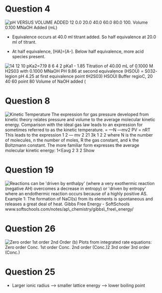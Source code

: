 # Question 4

 ![pH VERSUS VOLUME ADDED 12 0.0 20.0 40.0 60.0 80.0 100. Volume 0.100
 MNaOH Added (mL) ](./media/image1.png)

  -  Equivalence occurs at 40.0 ml titrant added. So half equivalence
     at 20.0 ml of titrant.

  -  At half equivalence, \[HA\]=\[A-\]. Below half equivalence, more
     acid species present.

 ![14 12 10 pKa2=7.19 8 6 4 2 pKa1 - 1.85 Titration of 40.00 mL of
 0.1000 M H2S03 with 0.1000 MNaOH PH 9.86 at second equivalence (HSOÜ)
 = S032- legion pH 4.25 at first equivalence point tH2S03) HSOÜI
 Buffer regioC, 20 40 60 point 80 Volume of NaOH added (
 ](./media/image2.png)

# Question 8

 ![Kinetic Temperature The expression for gas pressure developed from
 kinetic theory relates pressure and volume to the average molecular
 kinetic energy. Comparison with the ideal gas law leads to an
 expression for sometimes referred to as the kinetic temperature. = —N
 —mv2 PV = nRT This leads to the expression 1 2 — mv 2 21 3k 1 2 2
 where N is the number of molecules, n the number of moles, R the gas
 constant, and k the Boltzmann constant. The more familiar form
 expresses the average molecular kinetic energy: 1<Eavg 2 3 2 Show
 ](./media/image3.png)

# Question 19

 ![Reactions can be 'driven by enthalpy' (where a very exothermic
 reaction (negative AH) overcomes a decrease in entropy) or 'driven by
 entropy' where an endothermic reaction occurs because of a highly
 positive AS. Example 1: The formation of NaCl(s) from its elements is
 spontaneous and releases a great deal of heat. Gibbs Free Energy -
 SoftSchools
 www.softschools.com/notes/ap\_chemistry/gibbs\_free\_energy/
 ](./media/image4.png)

# Question 26

 ![Zero order 1st order 2nd Order (b) Plots from integrated rate
 equations: Zero order Conc. 1st order Conc. 2nd order (Conc.)2 3rd
 order 3rd order (Conc.) ](./media/image5.png)

# Question 25

  -  Larger ionic radius --> smaller lattice energy --> lower boiling
     point
